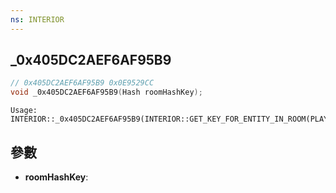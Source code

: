 ```yaml
---
ns: INTERIOR
---
```

## _0x405DC2AEF6AF95B9

```c
// 0x405DC2AEF6AF95B9 0x0E9529CC
void _0x405DC2AEF6AF95B9(Hash roomHashKey);
```

```
Usage: INTERIOR::_0x405DC2AEF6AF95B9(INTERIOR::GET_KEY_FOR_ENTITY_IN_ROOM(PLAYER::PLAYER_PED_ID()));  
```

## 參數
* **roomHashKey**: 

